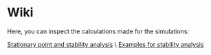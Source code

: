 # Wiki

Here, you can inspect the calculations made for the simulations:

[Stationary point and stability analysis](pictures/photo_2019-06-16_19-02-33.jpg) \\
[Examples for stability analysis](pictures/photo_2019-06-16_19-02-32.jpg)